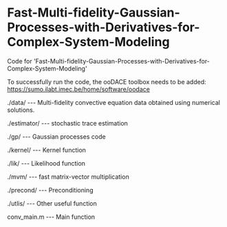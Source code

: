 # Fast-Multi-fidelity-Gaussian-Processes-with-Derivatives-for-Complex-System-Modeling
Code for 'Fast-Multi-fidelity-Gaussian-Processes-with-Derivatives-for-Complex-System-Modeling'

To successfully run the code, the ooDACE toolbox needs to be added: https://sumo.ilabt.imec.be/home/software/oodace

./data/ --- Multi-fidelity convective equation data obtained using numerical solutions.

./estimator/ --- stochastic trace estimation

./gp/ --- Gaussian processes code

./kernel/ --- Kernel function

./lik/ --- Likelihood function

./mvm/ --- fast matrix-vector multiplication

./precond/ --- Preconditioning

./utlis/ --- Other useful function

conv_main.m --- Main function
